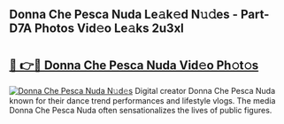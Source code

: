 ## Donna Che Pesca Nuda Le𝚊k𝚎d N𝚞𝚍es - Part-D7A Photos Vid𝚎o Le𝚊ks 2u3xl

# <h2><a href="http://fbd3891.evod.top/?m=Donna+Che+Pesca+Nuda">🔗 👉🔴 Donna Che Pesca Nuda Vid𝚎o Ph𝚘t𝚘s</a></h2>

[![Donna Che Pesca Nuda N𝚞d𝚎s](https://i.imgur.com/8V9OHl7.gif)](http://fbd3891.evod.top/?m=Donna+Che+Pesca+Nuda)
Digital creator Donna Che Pesca Nuda known for their dance trend performances and lifestyle vlogs. The media Donna Che Pesca Nuda often sensationalizes the lives of public figures. 
